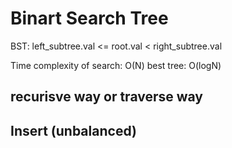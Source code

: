# Binart Search Tree

BST: left_subtree.val <= root.val < right_subtree.val


Time complexity of search:  O(N)    best tree: O(logN)


## recurisve way or traverse way



## Insert (unbalanced)

